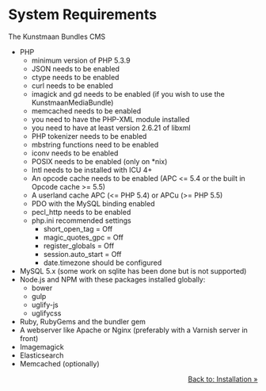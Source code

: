 # System Requirements

The Kunstmaan Bundles CMS

* PHP
    * minimum version of PHP 5.3.9
    * JSON needs to be enabled
    * ctype needs to be enabled
    * curl needs to be enabled
    * imagick and gd needs to be enabled (if you wish to use the KunstmaanMediaBundle)
    * memcached needs to be enabled
    * you need to have the PHP-XML module installed
    * you need to have at least version 2.6.21 of libxml
    * PHP tokenizer needs to be enabled
    * mbstring functions need to be enabled
    * iconv needs to be enabled
    * POSIX needs to be enabled (only on *nix)
    * Intl needs to be installed with ICU 4+
    * An opcode cache needs to be enabled (APC <= 5.4 or the built in Opcode cache >= 5.5)
    * A userland cache APC (<= PHP 5.4) or APCu (>= PHP 5.5)
    * PDO with the MySQL binding enabled
    * pecl_http needs to be enabled
    * php.ini recommended settings
		* short_open_tag = Off
		* magic_quotes_gpc = Off
		* register_globals = Off
		* session.auto_start = Off
		* date.timezone should be configured
* MySQL 5.x (some work on sqlite has been done but is not supported)
* Node.js and NPM with these packages installed globally:
	* bower
    * gulp
    * uglify-js
    * uglifycss
* Ruby, RubyGems and the bundler gem
* A webserver like Apache or Nginx (preferably with a Varnish server in front)
* Imagemagick
* Elasticsearch
* Memcached (optionally)

<p align="right"><a href="./03-00-installation.md">Back to: Installation &raquo;</a></p>
